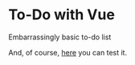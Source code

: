 # To-Do with Vue
Embarrassingly basic to-do list

And, of course, [here](https://irfankurtagic.github.io/todo-wtih-vue) you can test it.


